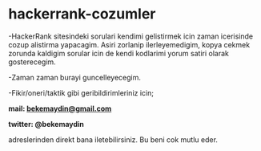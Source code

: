 # hackerrank-cozumler


-HackerRank sitesindeki sorulari kendimi gelistirmek icin zaman icerisinde cozup alistirma yapacagim. Asiri zorlanip ilerleyemedigim, kopya cekmek zorunda kaldigim sorular icin de kendi kodlarimi yorum satiri olarak gosterecegim.

-Zaman zaman burayi guncelleyecegim.

-Fikir/oneri/taktik gibi geribildirimleriniz icin;

<b>mail: bekemaydin@gmail.com 

twitter: @bekemaydin </b> 

adreslerinden direkt bana iletebilirsiniz. Bu beni cok mutlu eder.
